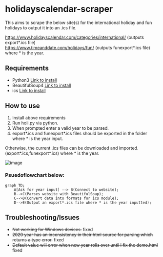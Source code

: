 # holidayscalendar-scraper

This aims to scrape the below site(s) for the international holiday and fun holidays to output it into an .ics file.

https://www.holidayscalendar.com/categories/international/ (outputs export*.ics file)<br>
https://www.timeanddate.com/holidays/fun/ (outputs funexport*.ics file)<br>
where * is the year.

## Requirements
- Python3 [Link to install](https://wiki.python.org/moin/BeginnersGuide/Download)
- BeautifulSoup4 [Link to install](https://www.crummy.com/software/BeautifulSoup/bs4/doc/#installing-beautiful-soup)
- ics [Link to install](https://icspy.readthedocs.io/en/stable/)


## How to use
1. Install above requirements
2. Run holi.py via python.
3. When prompted enter a valid year to be parsed.
4. export*.ics and funexport*.ics files should be exported in the folder where * is the year input.

Otherwise, the current .ics files can be downloaded and imported. (export*.ics,funexport*.ics) where * is the year.

![image](https://github.com/lsrprntr/holidayscalendar-scraper/assets/39038103/6c5d4b0d-f42c-4b17-b64a-de6c3a45674c)


### Psuedoflowchart below:

```mermaid
graph TD;
    A[Ask for year input] --> B(Connect to website);
    B-->C(Parses website with BeautifulSoup);
    C-->D(Convert data into formats for ics module);
    D-->E(Output an export*.ics file where * is the year inputted);
```

## Troubleshooting/Issues
- ~~Not working for Windows devices.~~ fixed
- ~~2020 year has an inconsistency in their html source for parsing which returns a type error.~~ fixed
- ~~Default value will error when new year rolls over until I fix the demo.html~~ fixed



